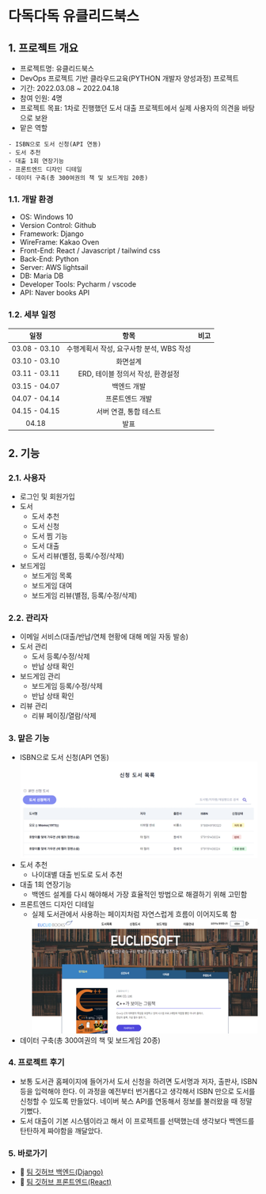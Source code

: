 # 다독다독 유클리드북스

## 1. 프로젝트 개요
- 프로젝트명: 유클리드북스
- DevOps 프로젝트 기반 클라우드교육(PYTHON 개발자 양성과정) 프로젝트
- 기간: 2022.03.08 ~ 2022.04.18
- 참여 인원: 4명
- 프로젝트 목표: 1차로 진행했던 도서 대출 프로젝트에서 실제 사용자의 의견을 바탕으로 보완
- 맡은 역할
``` text
- ISBN으로 도서 신청(API 연동)
- 도서 추천
- 대출 1회 연장기능
- 프론트엔드 디자인 디테일
- 데이터 구축(총 300여권의 책 및 보드게임 20종)
```

### 1.1. 개발 환경
- OS: Windows 10 
- Version Control: Github
- Framework: Django
- WireFrame: Kakao Oven
- Front-End: React / Javascript / tailwind css
- Back-End: Python
- Server: AWS lightsail 
- DB: Maria DB
- Developer Tools: Pycharm / vscode
- API: Naver books API


### 1.2. 세부 일정
|일정|항목|비고|
|:---:|:---:|:---:|
|03.08 - 03.10|수행계획서 작성, 요구사항 분석, WBS 작성|
|03.10 - 03.10|화면설계|
|03.11 - 03.11|ERD, 테이블 정의서 작성, 환경설정
|03.15 - 04.07|백엔드 개발
|04.07 - 04.14|프론트엔드 개발
|04.15 - 04.15|서버 연결, 통합 테스트
|04.18|발표|

## 2. 기능

### 2.1. 사용자
- 로그인 및 회원가입
- 도서 
  - 도서 추천
  - 도서 신청
  - 도서 찜 기능
  - 도서 대출
  - 도서 리뷰(별점, 등록/수정/삭제)
- 보드게임
  - 보드게임 목록 
  - 보드게임 대여
  - 보드게임 리뷰(별점, 등록/수정/삭제)


### 2.2. 관리자
- 이메일 서비스(대출/반납/연체 현황에 대해 메일 자동 발송)
- 도서 관리
  - 도서 등록/수정/삭제
  - 반납 상태 확인
- 보드게임 관리
  - 보드게임 등록/수정/삭제
  - 반납 상태 확인
- 리뷰 관리
  - 리뷰 페이징/열람/삭제


### 3. 맡은 기능
- ISBN으로 도서 신청(API 연동)
![](application.png)
- 도서 추천
  - 나이대별 대출 빈도로 도서 추천
- 대출 1회 연장기능
  - 백엔드 설계를 다시 해야해서 가장 효율적인 방법으로 해결하기 위해 고민함
- 프론트엔드 디자인 디테일
  - 실제 도서관에서 사용하는 페이지처럼 자연스럽게 흐름이 이어지도록 함
![](emain.png)
- 데이터 구축(총 300여권의 책 및 보드게임 20종)


### 4. 프로젝트 후기
- 보통 도서관 홈페이지에 들어가서 도서 신청을 하려면 도서명과 저자, 출판사, ISBN 등을 입력해야 한다. 이 과정을 예전부터 번거롭다고 생각해서 ISBN 만으로 도서를 신청할 수 있도록 만들었다. 네이버 북스 API를 연동해서 정보를 불러왔을 때 정말 기뻤다. 
- 도서 대출이 기본 시스템이라고 해서 이 프로젝트를 선택했는데 생각보다 백엔드를 탄탄하게 짜야함을 깨달았다.

### 5. 바로가기
- 📗 [팀 깃허브 백엔드(Django)](https://github.com/dlcksemf/Introvert-iNtuitive-X-Perceiving-Django)
- 📘 [팀 깃허브 프론트엔드(React)](https://github.com/dlcksemf/Introvert-iNtuitive-X-Perceiving-React)


